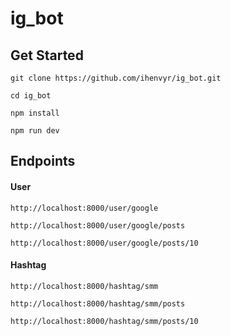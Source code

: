 # ig_bot

## Get Started
`git clone https://github.com/ihenvyr/ig_bot.git`

`cd ig_bot`

`npm install`

`npm run dev`

## Endpoints

#### User

`http://localhost:8000/user/google`

`http://localhost:8000/user/google/posts`

`http://localhost:8000/user/google/posts/10`

#### Hashtag

`http://localhost:8000/hashtag/smm`

`http://localhost:8000/hashtag/smm/posts`

`http://localhost:8000/hashtag/smm/posts/10`